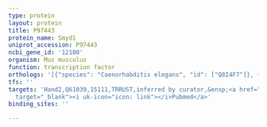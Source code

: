 ```yaml
---
type: protein
layout: protein
title: P97443
protein_name: Smyd1
uniprot_accession: P97443
ncbi_gene_id: '12180'
organism: Mus musculus
function: transcription factor
orthologs: '[{"species": "Caenorhabditis elegans", "id": ["Q8I4F7"]}, {"species": "Homo sapiens", "id": ["<a href=\"/protein/q8nb12\">Q8NB12</a>"]}, {"species": "Rattus norvegicus", "id": ["D4A3D2"]}]'
tfs: ''
targets: 'Hand2,Q61039,15111,TRRUST,inferred by curator,&ensp;<a href="https://www.ncbi.nlm.nih.gov/pubmed/?term=29087512%5Buid%5D+OR+11923873%5Buid%5D"
  target="_blank"><i uk-icon="icon: link"></i>Pubmed</a>'
binding_sites: ''

---
```

